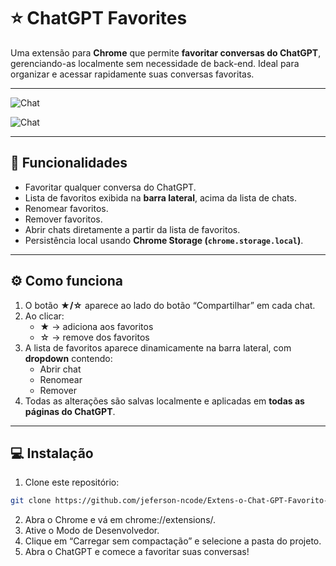 # ⭐ ChatGPT Favorites

Uma extensão para **Chrome** que permite **favoritar conversas do ChatGPT**, gerenciando-as localmente sem necessidade de back-end. Ideal para organizar e acessar rapidamente suas conversas favoritas.

---

![Chat](https://i.ibb.co/zT0JjV3S/Whats-App-Image-2025-09-05-at-1-00-25-PM.jpg)

![Chat](https://i.ibb.co/0VjDXMsH/Whats-App-Image-2025-09-05-at-1-01-04-PM.jpg)

---


## 📝 Funcionalidades

- Favoritar qualquer conversa do ChatGPT.
- Lista de favoritos exibida na **barra lateral**, acima da lista de chats.
- Renomear favoritos.
- Remover favoritos.
- Abrir chats diretamente a partir da lista de favoritos.
- Persistência local usando **Chrome Storage (`chrome.storage.local`)**.

---

## ⚙️ Como funciona

1. O botão **★/☆** aparece ao lado do botão “Compartilhar” em cada chat.
2. Ao clicar:
   - ★ → adiciona aos favoritos
   - ☆ → remove dos favoritos
3. A lista de favoritos aparece dinamicamente na barra lateral, com **dropdown** contendo:
   - Abrir chat
   - Renomear
   - Remover
4. Todas as alterações são salvas localmente e aplicadas em **todas as páginas do ChatGPT**.

---

## 💻 Instalação

1. Clone este repositório:

```bash
git clone https://github.com/jeferson-ncode/Extens-o-Chat-GPT-Favorito-Chats.git
```
2. Abra o Chrome e vá em chrome://extensions/.
3. Ative o Modo de Desenvolvedor.
4. Clique em “Carregar sem compactação” e selecione a pasta do projeto.
5. Abra o ChatGPT e comece a favoritar suas conversas!
